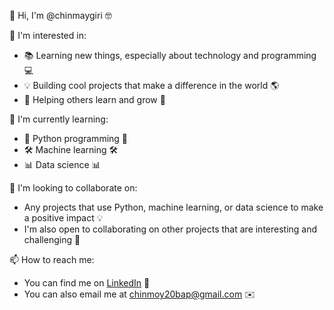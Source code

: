 👋 Hi, I'm @chinmaygiri 🤓

👀 I'm interested in:

* 📚 Learning new things, especially about technology and programming 💻
* 💡 Building cool projects that make a difference in the world 🌎
* 🤝 Helping others learn and grow 👫

🌱 I'm currently learning:

* 🐍 Python programming 🐍
* 🛠️ Machine learning 🛠️
* 📊 Data science 📊

💞️ I'm looking to collaborate on:

* Any projects that use Python, machine learning, or data science to make a positive impact 💡
* I'm also open to collaborating on other projects that are interesting and challenging 🤔

📫 How to reach me:

* You can find me on [LinkedIn](https://www.linkedin.com/in/chinmay-giri-91232791/) 🔗
* You can also email me at chinmoy20bap@gmail.com ✉️
